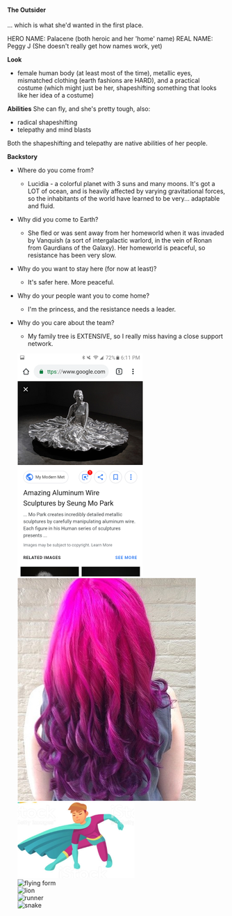 #### The Outsider

... which is what she'd wanted in the first place.

HERO NAME: Palacene (both heroic and her 'home' name)
REAL NAME: Peggy J (She doesn't really get how names work, yet)

**Look**

* female human body (at least most of the time), metallic eyes, mismatched clothing (earth fashions are HARD), and a practical costume (which might just be her, shapeshifting something that looks like her idea of a costume)

**Abilities**
She can fly, and she's pretty tough, also:  
* radical shapeshifting  
* telepathy and mind blasts

Both the shapeshifting and telepathy are native abilities of her people.

**Backstory**

* Where do you come from?
    * Lucidia - a colorful planet with 3 suns and many moons. It's got a LOT of ocean, and is heavily affected by varying gravitational forces, so the inhabitants of the world have learned to be very... adaptable and fluid.

* Why did you come to Earth?
    * She fled or was sent away from her homeworld when it was invaded by Vanquish (a sort of intergalactic warlord, in the vein of Ronan from Gaurdians of the Galaxy). Her homeworld is peaceful, so resistance has been very slow.

* Why do you want to stay here (for now at least)?
    * It's safer here. More peaceful.

* Why do your people want you to come home?
    * I'm the princess, and the resistance needs a leader.

* Why do you care about the team?
    * My family tree is EXTENSIVE, so I really miss having a close support network.

    ![](img/palacene_form.png "original form")  
    ![](img/palacene_hair.png "hair")  
    ![](img/palacene_costume.png "costume")  
    ![](img/Palacene_flier.png "flying form")  
    ![](img/Palacene_lion.png "lion")  
    ![](img/Palacene_runner.png "runner")  
    ![](img/Palacene_snake.png "snake")  
